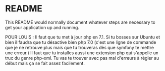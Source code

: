 # README #

This README would normally document whatever steps are necessary to get your application up and running.

POUR LOUIS : 
Il faut que tu met à jour php en 7.1. Si tu bosses sur Ubuntu et bien il faudra que tu désactive bien php 7.0 (c'est une ligne de commande que je ne retrouve plus mais que tu trouveras dès que symfony te mettre une erreur.)
Il faut que tu installes aussi une extension php qui s'appelle un truc du genre php-xml. 
Tu vas te trouver avec pas mal d'erreurs à régler au début mais ça se fait assez facilement. 
